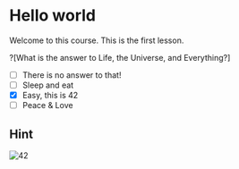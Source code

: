 # Hello world

Welcome to this course. This is the first lesson.

?[What is the answer to Life, the Universe, and Everything?]
-[ ] There is no answer to that!
-[ ] Sleep and eat
-[x] Easy, this is 42
-[ ] Peace & Love

## Hint

![42](http://www.thespectrumofriemannium.com/wp-content/uploads/2014/08/42entropytext_quotes_the_hitchhikers_gu_1600x1200.jpg)
